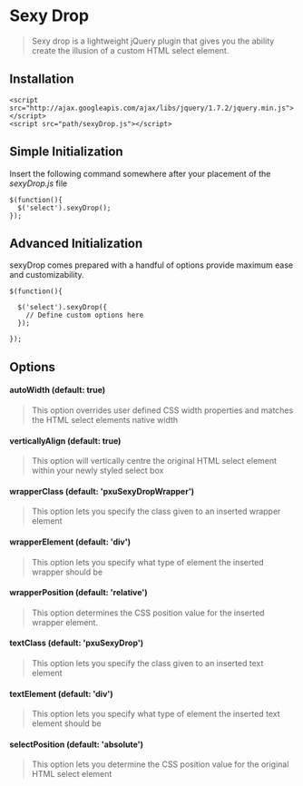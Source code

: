 Sexy Drop
=============

> Sexy drop is a lightweight jQuery plugin that gives you the ability create the illusion of a custom HTML select element.

Installation
------------------

```
<script src="http://ajax.googleapis.com/ajax/libs/jquery/1.7.2/jquery.min.js"></script>
<script src="path/sexyDrop.js"></script>
````

Simple Initialization
------------------

Insert the following command somewhere after your placement of the *sexyDrop.js* file

```
$(function(){
  $('select').sexyDrop();
});
```

Advanced Initialization
------------------

sexyDrop comes prepared with a handful of options provide maximum ease and customizability.

```
$(function(){
  
  $('select').sexyDrop({
    // Define custom options here
  });
  
});
```

Options
------------------

#### autoWidth (default: true)
> This option overrides user defined CSS width properties and matches the HTML select elements native width

#### verticallyAlign (default: true)
> This option will vertically centre the original HTML select element within your newly styled select box

#### wrapperClass (default: 'pxuSexyDropWrapper')
> This option lets you specify the class given to an inserted wrapper element

#### wrapperElement (default: 'div')
> This option lets you specify what type of element the inserted wrapper should be

#### wrapperPosition (default: 'relative')
> This option determines the CSS position value for the inserted wrapper element.

#### textClass (default: 'pxuSexyDrop')
> This option lets you specify the class given to an inserted text element

#### textElement (default: 'div')
> This option lets you specify what type of element the inserted text element should be

#### selectPosition (default: 'absolute')
> This option lets you determine the CSS position value for the original HTML select element















